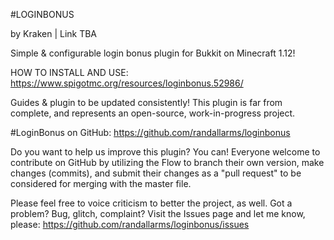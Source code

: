 #LOGINBONUS

by Kraken | Link TBA

Simple & configurable login bonus plugin for Bukkit on Minecraft 1.12!

HOW TO INSTALL AND USE: https://www.spigotmc.org/resources/loginbonus.52986/

Guides & plugin to be updated consistently! This plugin is far from complete, and represents an open-source, work-in-progress project.

#LoginBonus on GitHub: https://github.com/randallarms/loginbonus

Do you want to help us improve this plugin? You can! Everyone welcome to contribute on GitHub by utilizing the Flow to branch their own version, make changes (commits), and submit their changes as a "pull request" to be considered for merging with the master file.

Please feel free to voice criticism to better the project, as well. Got a problem? Bug, glitch, complaint? Visit the Issues page and let me know, please: https://github.com/randallarms/loginbonus/issues
